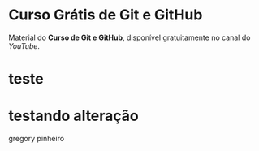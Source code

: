 # Curso Grátis de Git e GitHub
Material do **Curso de Git e GitHub**, disponível gratuitamente no canal do *YouTube*.
# teste
# testando alteração
gregory pinheiro
